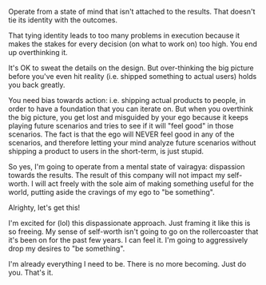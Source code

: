 Operate from a state of mind that isn't attached to the results. That doesn't tie its identity with the outcomes.

That tying identity leads to too many problems in execution because it makes the stakes for every decision (on what to work on) too high. You end up overthinking it.

It's OK to sweat the details on the design. But over-thinking the big picture before you've even hit reality (i.e. shipped something to actual users) holds you back greatly.

You need bias towards action: i.e. shipping actual products to people, in order to have a foundation that you can iterate on. But when you overthink the big picture, you get lost and misguided by your ego because it keeps playing future scenarios and tries to see if it will "feel good" in those scenarios. The fact is that the ego will NEVER feel good in any of the scenarios, and therefore letting your mind analyze future scenarios without shipping a product to users in the short-term, is just stupid.

So yes, I'm going to operate from a mental state of vairagya: dispassion towards the results. The result of this company will not impact my self-worth. I will act freely with the sole aim of making something useful for the world, putting aside the cravings of my ego to "be something".

Alrighty, let's get this!

I'm excited for (lol) this dispassionate approach. Just framing it like this is so freeing. My sense of self-worth isn't going to go on the rollercoaster that it's been on for the past few years. I can feel it. I'm going to aggressively drop my desires to "be something".

I'm already everything I need to be. There is no more becoming. Just do you. That's it.